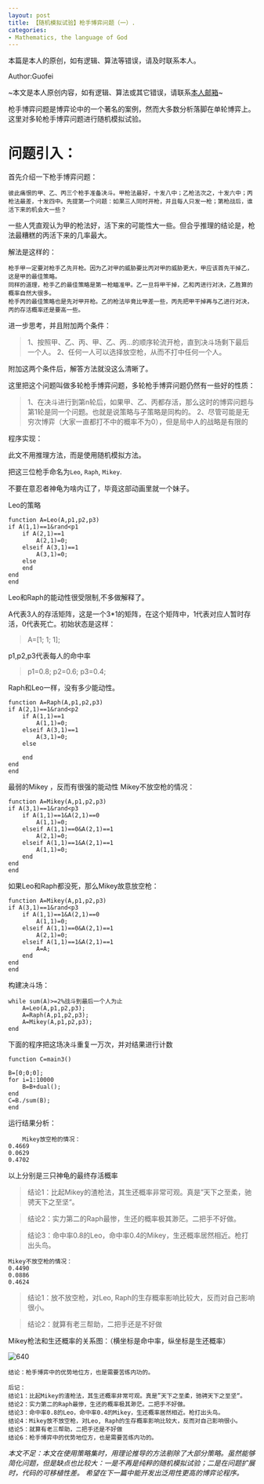 ```yaml
---
layout: post
title: 【随机模拟试验】枪手博弈问题（一）.
categories:
- Mathematics, the language of God
---
```


本篇是本人的原创，如有逻辑、算法等错误，请及时联系本人。

Author:Guofei

~本文是本人原创内容，如有逻辑、算法或其它错误，请联系[本人邮箱](mailto:guofei@foxmail.com)~

枪手博弈问题是博弈论中的一个著名的案例，然而大多数分析落脚在单轮博弈上。这里对多轮枪手博弈问题进行随机模拟试验。

# 问题引入：
首先介绍一下枪手博弈问题：

```
彼此痛恨的甲、乙、丙三个枪手准备决斗。甲枪法最好，十发八中；乙枪法次之，十发六中；丙枪法最差，十发四中。先提第一个问题：如果三人同时开枪，并且每人只发一枪；第枪战后，谁活下来的机会大一些？
```

一些人凭直观认为甲的枪法好，活下来的可能性大一些。但合乎推理的结论是，枪法最糟糕的丙活下来的几率最大。

解法是这样的：

```
枪手甲一定要对枪手乙先开枪。因为乙对甲的威胁要比丙对甲的威胁更大，甲应该首先干掉乙，这是甲的最佳策略。
同样的道理，枪手乙的最佳策略是第一枪瞄准甲。乙一旦将甲干掉，乙和丙进行对决，乙胜算的概率自然大很多。
枪手丙的最佳策略也是先对甲开枪。乙的枪法毕竟比甲差一些，丙先把甲干掉再与乙进行对决，丙的存活概率还是要高一些。
```

进一步思考，并且附加两个条件：

>1、按照甲、乙、丙、甲、乙、丙...的顺序轮流开枪，直到决斗场剩下最后一个人。
2、任何一人可以选择放空枪，从而不打中任何一个人。

附加这两个条件后，解答方法就没这么清晰了。

这里把这个问题叫做多轮枪手博弈问题，多轮枪手博弈问题仍然有一些好的性质：

>1、在决斗进行到第n轮后，如果甲、乙、丙都存活，那么这时的博弈问题与第1轮是同一个问题。也就是说策略与子策略是同构的。
2、尽管可能是无穷次博弈（大家一直都打不中的概率不为0），但是局中人的战略是有限的

程序实现：

此文不用推理方法，而是使用随机模拟方法。

把这三位枪手命名为`Leo`, `Raph`, `Mikey`.

不要在意忍者神龟为啥内讧了，毕竟这部动画里就一个妹子。

Leo的策略

```
function A=Leo(A,p1,p2,p3)
if A(1,1)==1&rand<p1
    if A(2,1)==1
        A(2,1)=0;
    elseif A(3,1)==1
        A(3,1)=0;
    else
    end
end
end
```

Leo和Raph的能动性很受限制,不多做解释了。

A代表3人的存活矩阵，这是一个3*1的矩阵，在这个矩阵中，1代表对应人暂时存活，0代表死亡。初始状态是这样：

>A=[1;
    1;
    1];

p1,p2,p3代表每人的命中率

>p1=0.8;
p2=0.6;
p3=0.4;

Raph和Leo一样，没有多少能动性。

```
function A=Raph(A,p1,p2,p3)
if A(2,1)==1&rand<p2
    if A(1,1)==1
        A(1,1)=0;
    elseif A(3,1)==1
        A(3,1)=0;
    else

    end
end
end
```

最弱的Mikey ，反而有很强的能动性
Mikey不放空枪的情况：

```
function A=Mikey(A,p1,p2,p3)
if A(3,1)==1&rand<p3
    if A(1,1)==1&A(2,1)==0
        A(1,1)=0;
    elseif A(1,1)==0&A(2,1)==1
        A(2,1)=0;
    elseif A(1,1)==1&A(2,1)==1
        A(1,1)=0;
    end
end
end
```

如果Leo和Raph都没死，那么Mikey故意放空枪：

```
function A=Mikey(A,p1,p2,p3)
if A(3,1)==1&rand<p3
    if A(1,1)==1&A(2,1)==0
        A(1,1)=0;
    elseif A(1,1)==0&A(2,1)==1
        A(2,1)=0;
    elseif A(1,1)==1&A(2,1)==1
        A=A;
    end
end
end
```

构建决斗场：

```
while sum(A)>=2%战斗到最后一个人为止
    A=Leo(A,p1,p2,p3);
    A=Raph(A,p1,p2,p3);
    A=Mikey(A,p1,p2,p3);
end
```

下面的程序把这场决斗重复一万次，并对结果进行计数

```
function C=main3()

B=[0;0;0];
for i=1:10000
    B=B+dual();
end
C=B./sum(B);
end
```

运行结果分析：

```
    Mikey放空枪的情况：
0.4669
0.0629
0.4702
```

以上分别是三只神龟的最终存活概率

>结论1：比起Mikey的渣枪法，其生还概率非常可观。真是”天下之至柔，驰骋天下之至坚“。

>结论2：实力第二的Raph最惨，生还的概率极其渺茫。二把手不好做。

>结论3：命中率0.8的Leo，命中率0.4的Mikey，生还概率居然相近。枪打出头鸟。

```
Mikey不放空枪的情况：
0.4490
0.0886
0.4624
```

>结论1：放不放空枪，对Leo, Raph的生存概率影响比较大，反而对自己影响很小。

>结论2：就算有老三帮助，二把手还是不好做

Mikey枪法和生还概率的关系图：（横坐标是命中率，纵坐标是生还概率）

![640](http://i.imgur.com/i7Utw8i.png)

```
结论：枪手博弈中的优势地位方，也是需要苦练内功的。
```

```
后记：
结论1：比起Mikey的渣枪法，其生还概率非常可观。真是”天下之至柔，驰骋天下之至坚“。
结论2：实力第二的Raph最惨，生还的概率极其渺茫。二把手不好做。
结论3：命中率0.8的Leo，命中率0.4的Mikey，生还概率居然相近。枪打出头鸟。
结论4：Mikey放不放空枪，对Leo, Raph的生存概率影响比较大，反而对自己影响很小。
结论5：就算有老三帮助，二把手还是不好做
结论6：枪手博弈中的优势地位方，也是需要苦练内功的。
```


*本文不足：本文在使用策略集时，用理论推导的方法剔除了大部分策略。虽然能够简化问题，但是缺点也比较大：一是不再是纯粹的随机模拟试验；二是在问题扩展时，代码的可移植性差。
希望在下一篇中能开发出泛用性更高的博弈论程序。*
